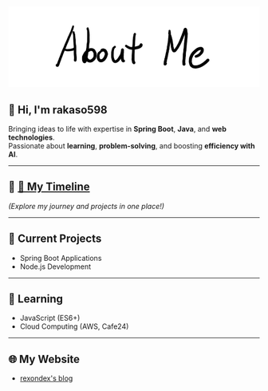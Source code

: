 ![AboutMe](images/AboutMe.png)  

## 👋 Hi, I'm rakaso598  

Bringing ideas to life with expertise in **Spring Boot**, **Java**, and **web technologies**.  
Passionate about **learning**, **problem-solving**, and boosting **efficiency with AI**.  

---
## 📌 **[🌟 My Timeline](https://rakaso598.github.io/)**  
*(Explore my journey and projects in one place!)*  

---
## 🚀 Current Projects  
- Spring Boot Applications  
- Node.js Development  

---
## 📘 Learning  
- JavaScript (ES6+)  
- Cloud Computing (AWS, Cafe24)  

---
## 🌐 My Website  
- [rexondex's blog](#)  
